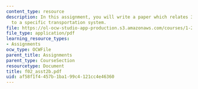 ```yaml
---
content_type: resource
description: In this assignment, you will write a paper which relates 30 key points
  to a specific transportation system.
file: https://ol-ocw-studio-app-production.s3.amazonaws.com/courses/1-221j-transportation-systems-fall-2004/af58f1f4457b1ba199c4121cc4e46360_f02_asst2b.pdf
file_type: application/pdf
learning_resource_types:
- Assignments
ocw_type: OCWFile
parent_title: Assignments
parent_type: CourseSection
resourcetype: Document
title: f02_asst2b.pdf
uid: af58f1f4-457b-1ba1-99c4-121cc4e46360
---
```


